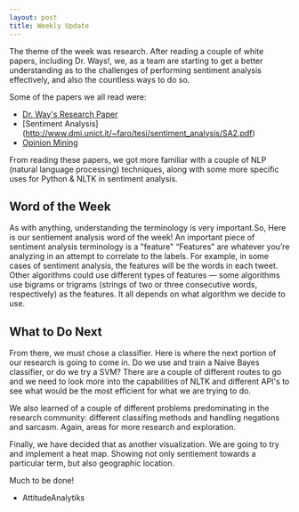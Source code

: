 ```yaml
---
layout: post
title: Weekly Update
---
```


The theme of the week was research. After reading a couple of white papers, including Dr. Ways!, we, as a team are starting to get
a better understanding as to the challenges of performing sentiment analysis effectively, and also the countless ways to do so. 

Some of the papers we all read were: 
* [Dr. Way's Research Paper](http://www.csc.villanova.edu/~tway/publications/IKE7710_Carpenter_Way.pdf)
* [Sentiment Analysis] (http://www.dmi.unict.it/~faro/tesi/sentiment_analysis/SA2.pdf)
* [Opinion Mining](http://kaikuehne.github.io/war/Pak%20and%20Paroubek%20(2010).%20Twitter%20as%20a%20Corpus%20for%20Sentiment%20Analysis%20and%20Opinion%20Mining.pdf)

From reading these papers, we got more familiar with a couple of NLP (natural language processing) techniques, along with 
some more specific uses for Python & NLTK in sentiment analysis. 
 
 ## Word of the Week 
 As with anything, understanding the terminology is very important.So, Here is our sentiement analysis word of the week!
 An important piece of sentiment analysis terminology is a "feature" 
“Features” are whatever you’re analyzing in an
 attempt to correlate to the labels. For example, in some cases of sentiment analysis, the features will be the words in each 
 tweet. Other algorithms could use different types of features — some algorithms use bigrams or trigrams 
 (strings of two or three consecutive words, respectively) as the features. It all depends on what algorithm we decide to use.
 
 ## What to Do Next
 From there, we must chose a classifier. Here is where the next portion of our research is going to come in.
 Do we use and train a Naive Bayes classifier, or do we try a SVM? There are a couple of different routes to go and we need to look more into the capabilities of NLTK and different API's
 to see what would be the most efficient for what we are trying to do. 
 
 We also learned of a couple of different problems predominating in the research community: different classifing methods and handling negations and sarcasm. Again, areas for more research and exploration. 
 
 Finally, we have decided that as another visualization. We are going to try and implement a heat map. Showing not only sentiement towards a particular term, but also geographic location.
 
 
 Much to be done!
 - AttitudeAnalytiks
 




